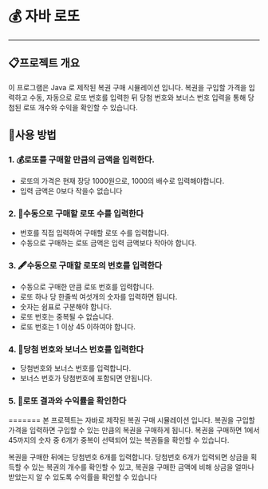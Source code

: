 # 💰 자바 로또

---
## 📋프로젝트 개요
이 프로그램은 Java 로 제작된 복권 구매 시뮬레이션 입니다. 복권을 구입할 
가격을 입력하고 수동, 자동으로 로또 번호를 입력한 뒤 당첨 번호와 보너스
번호 입력을 통해 당첨된 로또 개수와 수익을 확인할 수 있습니다.


## 🎲사용 방법
### 1. 💰로또를 구매할 만큼의 금액을 입력한다.
- 로또의 가격은 현재 장당 1000원으로, 1000의 배수로 입력해야합니다.
- 입력 금액은 0보다 작을수 없습니다

### 2. 📃수동으로 구매할 로또 수를 입력한다
- 번호를 직접 입력하여 구매할 로또 수를 입력합니다.
- 수동으로 구매하는 로또 금액은 입력 금액보다 작아야 합니다.

### 3. 🖋️수동으로 구매할 로또의 번호를 입력한다
- 수동으로 구매한 만큼 로또 번호를 입력합니다.
- 로또 하나 당 한줄씩 여섯개의 숫자를 입력하면 됩니다.
- 숫자는 쉼표로 구분해야 합니다.
- 로또 번호는 중복될 수 없습니다.
- 로또 번호는 1 이상 45 이하여야 합니다.

### 4. 🔢당첨 번호와 보너스 번호를 입력한다
- 당첨번호와 보너스 번호를 입력합니다.
- 보너스 번호가 당첨번호에 포함되면 안됩니다.

### 5. 💸로또 결과와 수익률을 확인한다
=======
본 프로젝트는 자바로 제작된 복권 구매 시뮬레이션 입니다. 복권을 구입할 
가격을 입력하면 구입할 수 있는 만큼의 복권을 구매하게 됩니다. 복권을 
구매하면 1에서 45까지의 숫자 중 6개가 중복이 선택되어 있는 복권들을 
확인할 수 있습니다.

복권을 구매한 뒤에는 당첨번호 6개를 입력합니다. 당첨번호 6개가 입력되면
상금을 획득할 수 있는 복권의 개수를 확인할 수 있고, 복권을 구매한
금액에 비해 상금을 얼마나 받았는지 알 수 있도록 수익률을 확인할 수 
있습니다


